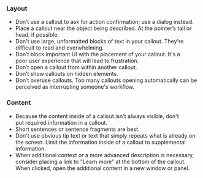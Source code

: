 ### Layout

- Don’t use a callout to ask for action confirmation; use a dialog instead.
- Place a callout near the object being described. At the pointer’s tail or head, if possible.
- Don't use large, unformatted blocks of text in your callout. They're difficult to read and overwhelming.
- Don’t block important UI with the placement of your callout. It's a poor user experience that will lead to frustration.
- Don’t open a callout from within another callout.
- Don’t show callouts on hidden elements.
- Don’t overuse callouts. Too many callouts opening automatically can be perceived as interrupting someone's workflow.

### Content

- Because the content inside of a callout isn't always visible, don't put required information in a callout.
- Short sentences or sentence fragments are best.
- Don't use obvious tip text or text that simply repeats what is already on the screen. Limit the information inside of a callout to supplemental information.
- When additional context or a more advanced description is necessary, consider placing a link to "Learn more" at the bottom of the callout. When clicked, open the additional content in a new window or panel.
